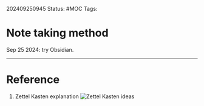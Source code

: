 202409250945
Status: #MOC 
Tags:
# Note taking method

Sep 25 2024: try Obsidian.


---
# Reference
1. Zettel Kasten explanation
![Zettel Kasten ideas](https://www.youtube.com/watch?v=-r6fnC5lVfE) 
